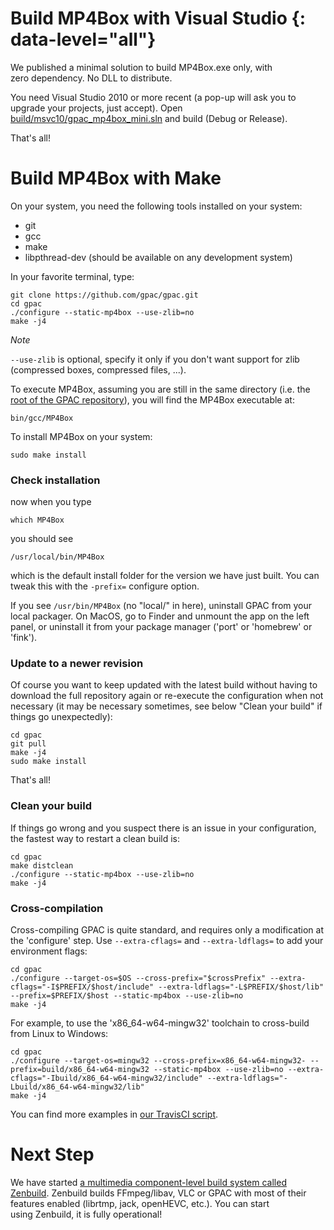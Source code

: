 
# Build MP4Box with Visual Studio {: data-level="all"}

We published a minimal solution to build MP4Box.exe only, with zero dependency. No DLL to distribute.

You need Visual Studio 2010 or more recent (a pop-up will ask you to upgrade your projects, just accept). Open [build/msvc10/gpac\_mp4box\_mini.sln](https://github.com/gpac/gpac/blob/master/build/msvc10/gpac_mp4box_mini.sln) and build (Debug or Release).

That's all!

# Build MP4Box with Make

On your system, you need the following tools installed on your system:

*   git
*   gcc
*   make
*   libpthread-dev (should be available on any development system)

In your favorite terminal, type:

```
git clone https://github.com/gpac/gpac.git
cd gpac
./configure --static-mp4box --use-zlib=no
make -j4
```

_Note_

`--use-zlib` is optional, specify it only if you don't want support for zlib (compressed boxes, compressed files, ...).

To execute MP4Box, assuming you are still in the same directory (i.e. the [root of the GPAC repository](https://github.com/gpac/gpac)), you will find the MP4Box executable at:

```
bin/gcc/MP4Box
```

To install MP4Box on your system:

```
sudo make install
```

### Check installation

now when you type

```
which MP4Box
```

you should see

```
/usr/local/bin/MP4Box
```

which is the default install folder for the version we have just built. You can tweak this with the `-prefix=` configure option.

If you see `/usr/bin/MP4Box` (no "local/" in here), uninstall GPAC from your local packager. On MacOS, go to Finder and unmount the app on the left panel, or uninstall it from your package manager ('port' or 'homebrew' or 'fink').

### Update to a newer revision

Of course you want to keep updated with the latest build without having to download the full repository again or re-execute the configuration when not necessary (it may be necessary sometimes, see below "Clean your build" if things go unexpectedly):

```
cd gpac
git pull
make -j4
sudo make install
```

That's all!

### Clean your build

If things go wrong and you suspect there is an issue in your configuration, the fastest way to restart a clean build is:

```
cd gpac
make distclean
./configure --static-mp4box --use-zlib=no
make -j4
```

### Cross-compilation

Cross-compiling GPAC is quite standard, and requires only a modification at the 'configure' step. Use `--extra-cflags=` and `--extra-ldflags=` to add your environment flags:

```
cd gpac
./configure --target-os=$OS --cross-prefix="$crossPrefix" --extra-cflags="-I$PREFIX/$host/include" --extra-ldflags="-L$PREFIX/$host/lib" --prefix=$PREFIX/$host --static-mp4box --use-zlib=no
make -j4
```

For example, to use the 'x86\_64-w64-mingw32' toolchain to cross-build from Linux to Windows:

```
cd gpac
./configure --target-os=mingw32 --cross-prefix=x86_64-w64-mingw32- --prefix=build/x86_64-w64-mingw32 --static-mp4box --use-zlib=no --extra-cflags="-Ibuild/x86_64-w64-mingw32/include" --extra-ldflags="-Lbuild/x86_64-w64-mingw32/lib"
make -j4
```

You can find more examples in [our TravisCI script](https://github.com/gpac/gpac/blob/master/.travis.yml).

# Next Step

We have started [a multimedia component-level build system called Zenbuild](https://github.com/gpac/zenbuild). Zenbuild builds FFmpeg/libav, VLC or GPAC with most of their features enabled (librtmp, jack, openHEVC, etc.). You can start using Zenbuild, it is fully operational!

